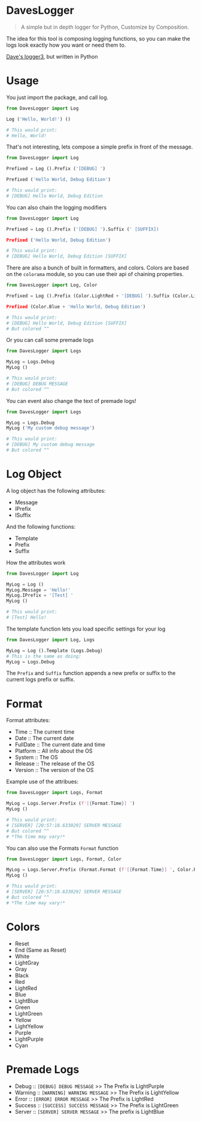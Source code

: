# DavesLogger
> A simple but in depth logger for Python, Customize by Composition.

The idea for this tool is composing logging functions, so you can make the logs look exactly how you want or need them to.

<a href = 'https://www.npmjs.com/package/logger3'>Dave's logger3<a/>, but written in Python

# Usage
You just import the package, and call log.
```py
from DavesLogger import Log

Log ('Hello, World!') ()

# This would print:
# Hello, World!
```

That's not interesting, lets compose a simple prefix in front of the message.
```py
from DavesLogger import Log

Prefixed = Log ().Prefix ('[DEBUG] ')

Prefixed ('Hello World, Debug Edition')

# This would print:
# [DEBUG] Hello World, Debug Edition
```

You can also chain the logging modifiers
```py
from DavesLogger import Log

Prefixed = Log ().Prefix ('[DEBUG] ').Suffix (' [SUFFIX])

Prefixed ('Hello World, Debug Edition')

# This would print:
# [DEBUG] Hello World, Debug Edition [SUFFIX]
```

There are also a bunch of built in formatters, and colors. Colors are based on the `colorama` module, so you can use their api of chaining properties.
```py
from DavesLogger import Log, Color

Prefixed = Log ().Prefix (Color.LightRed + '[DEBUG] ').Suffix (Color.LightGreen + ' [SUFFIX])

Prefixed (Color.Blue + 'Hello World, Debug Edition')

# This would print:
# [DEBUG] Hello World, Debug Edition [SUFFIX]
# But colored ^^
```

Or you can call some premade logs
```py
from DavesLogger import Logs

MyLog = Logs.Debug
MyLog ()

# This would print:
# [DEBUG] DEBUG MESSAGE
# But colored ^^
```

You can event also change the text of premade logs!
```py
from DavesLogger import Logs

MyLog = Logs.Debug
MyLog ('My custom debug message')

# This would print:
# [DEBUG] My custom debug message
# But colored ^^
```

# Log Object
A log object has the following attributes:
- Message
- IPrefix
- ISuffix

And the following functions:
- Template
- Prefix
- Suffix

How the attributes work
```py
from DavesLogger import Log

MyLog = Log ()
MyLog.Message = 'Hello!'
MyLog.IPrefix = '[Test] '
MyLog ()

# This would print:
# [Test] Hello!
```

The template function lets you load specific settings for your log
```py
from DavesLogger import Log, Logs

MyLog = Log ().Template (Logs.Debug)
# This is the same as doing:
MyLog = Logs.Debug
```

The `Prefix` and `Suffix` function appends a new prefix or suffix to the current logs prefix or suffix.

# Format
Format attributes:
- Time :: The current time
- Date :: The current date
- FullDate :: The current date and time
- Platform :: All info about the OS
- System :: The OS
- Release :: The release of the OS
- Version :: The version of the OS

Example use of the attribues:
```py
from DavesLogger import Logs, Format

MyLog = Logs.Server.Prefix (f'[{Format.Time}] ')
MyLog ()

# This would print:
# [SERVER] [20:57:18.633029] SERVER MESSAGE
# But colored ^^
# *The time may vary!*
```

You can also use the Formats `Format` function
```py
from DavesLogger import Logs, Format, Color

MyLog = Logs.Server.Prefix (Format.Format (f'[{Format.Time}] ', Color.Red))
MyLog ()

# This would print:
# [SERVER] [20:57:18.633029] SERVER MESSAGE
# But colored ^^
# *The time may vary!*
```

# Colors
- Reset
- End (Same as Reset)
- White
- LightGray
- Gray
- Black
- Red
- LightRed
- Blue
- LightBlue
- Green
- LightGreen
- Yellow
- LightYellow
- Purple
- LightPurple
- Cyan

# Premade Logs
- Debug :: `[DEBUG] DEBUG MESSAGE` >> The Prefix is LightPurple
- Warning :: `[WARNING] WARNING MESSAGE` >> The Prefix is LightYellow
- Error :: `[ERROR] ERROR MESSAGE` >> The Prefix is LightRed
- Success :: `[SUCCESS] SUCCESS MESSAGE` >> The Prefix is LightGreen
- Server :: `[SERVER] SERVER MESSAGE` >> The prefix is LightBlue
